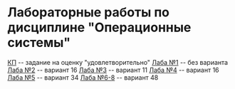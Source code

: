 # Лабораторные работы по дисциплине "Операционные системы"

[КП](KP) -- задание на оценку "удовлетворительно"
[Лаба №1](Labs1) -- без варианта
[Лаба №2](Labs2) -- вариант 16
[Лаба №3](Labs3) -- вариант 11
[Лаба №4](Labs4) -- вариант 16
[Лаба №5](Labs5) -- вариант 34
[Лаба №6-8](Labs6-8) -- вариант 48
